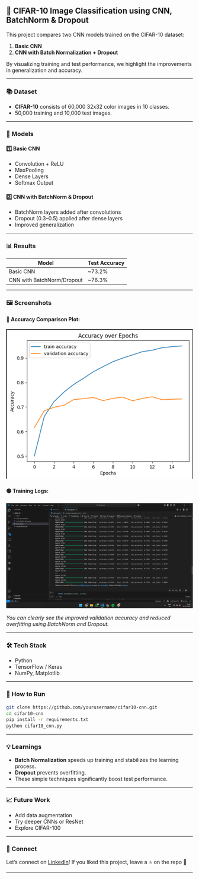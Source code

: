 ## 🧠 CIFAR-10 Image Classification using CNN, BatchNorm & Dropout

This project compares two CNN models trained on the CIFAR-10 dataset:

1. **Basic CNN**
2. **CNN with Batch Normalization + Dropout**

By visualizing training and test performance, we highlight the improvements in generalization and accuracy.

---

### 📚 Dataset

* **CIFAR-10** consists of 60,000 32x32 color images in 10 classes.
* 50,000 training and 10,000 test images.

---

### 🧪 Models

#### 1️⃣ Basic CNN

* Convolution + ReLU
* MaxPooling
* Dense Layers
* Softmax Output

#### 2️⃣ CNN with BatchNorm & Dropout

* BatchNorm layers added after convolutions
* Dropout (0.3–0.5) applied after dense layers
* Improved generalization

---

### 📊 Results

| Model                      | Test Accuracy |
| -------------------------- | ------------- |
| Basic CNN                  | \~73.2%       |
| CNN with BatchNorm/Dropout | \~76.3%       |

---

### 🖼️ Screenshots

#### 🔵 Accuracy Comparison Plot:

<img src="accuracy_over_epochs.png" width="600"/>

#### 🟢 Training Logs:

<img src="result_without_da.png" width="600"/>

*You can clearly see the improved validation accuracy and reduced overfitting using BatchNorm and Dropout.*

---

### 🛠️ Tech Stack

* Python
* TensorFlow / Keras
* NumPy, Matplotlib

---

### 🚀 How to Run

```bash
git clone https://github.com/yourusername/cifar10-cnn.git
cd cifar10-cnn
pip install -r requirements.txt
python cifar10_cnn.py
```

---

### 💡 Learnings

* **Batch Normalization** speeds up training and stabilizes the learning process.
* **Dropout** prevents overfitting.
* These simple techniques significantly boost test performance.

---

### 📈 Future Work

* Add data augmentation
* Try deeper CNNs or ResNet
* Explore CIFAR-100

---

### 🤝 Connect

Let’s connect on [LinkedIn](www.linkedin.com/in/nithish-kannan-m)!
If you liked this project, leave a ⭐ on the repo 🙂

---

